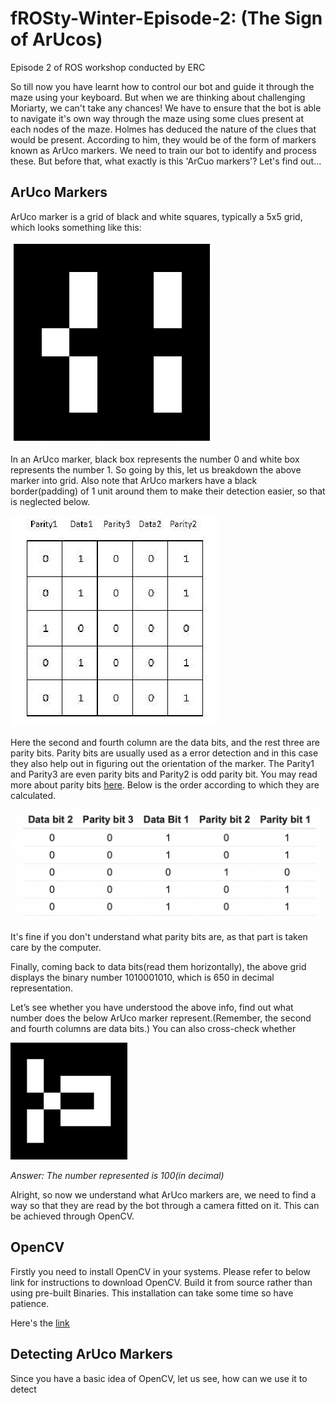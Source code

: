# fROSty-Winter-Episode-2: (The Sign of ArUcos)
Episode 2 of ROS workshop conducted by ERC

So till now you have learnt how to control our bot and guide it through the maze using your keyboard. But when we are thinking about challenging Moriarty, we can't take any chances! We have to ensure that the bot is able to navigate it's own way through the maze using some clues present at each nodes of the maze. Holmes has deduced the nature of the clues that would be present. According to him, they would be of the form of markers known as ArUco markers. We need to train our bot to identify and process these. But before that, what exactly is this 'ArCuo markers'? Let's find out...

## ArUco Markers
ArUco marker is a grid of black and white squares, typically a 5x5 grid, which looks something like this:

![This is an image](https://github.com/Pranav-Malpure/fROSty-Winter-Week-2/blob/main/Images/ArUco%20marker.png)

In an ArUco marker, black box represents the number 0 and white box represents the number 1. So going by this, let us breakdown the above marker into grid. Also note that ArUco markers have a black border(padding) of 1 unit around them to make their detection easier, so that is neglected below.

![This is an image](https://github.com/Pranav-Malpure/fROSty-Winter-Week-2/blob/main/Images/Grid%20for%20aruco%20marker.png)

Here the second and fourth column are the data bits, and the rest three are parity bits. Parity bits are usually used as a error detection and in this case they also help out in figuring out the orientation of the marker. The Parity1 and Parity3 are even parity bits and Parity2 is odd parity bit. You may read more about parity bits [here](https://en.wikipedia.org/wiki/Parity_bit). Below is the order according to which they are calculated.

![Image for parity bits code](https://github.com/Pranav-Malpure/fROSty-Winter-Week-2/blob/main/Images/Parity%20bits%20order.png)

It's fine if you don't understand what parity bits are, as that part is taken care by the computer.

Finally, coming back to data bits(read them horizontally), the above grid displays the binary number 1010001010, which is 650 in decimal representation.

Let’s see whether you have understood the above info, find out what number does the below ArUco marker represent.(Remember, the second and fourth columns are data bits.) You can also cross-check whether 

![This is an image](https://github.com/Pranav-Malpure/fROSty-Winter-Week-2/blob/main/Images/Example%20aruco.png)

*Answer: The number represented is 100(in decimal)*

Alright, so now we understand what ArUco markers are, we need to find a way so that they are read by the bot through a camera fitted on it. This can be achieved through OpenCV.

## OpenCV

Firstly you need to install OpenCV in your systems. Please refer to below link for instructions to download OpenCV. Build it from source rather than using pre-built Binaries. This installation can take some time so have patience.

Here's the [link](https://docs.opencv.org/4.5.0/d2/de6/tutorial_py_setup_in_ubuntu.html)





## Detecting ArUco Markers 

Since you have a basic idea of OpenCV, let us see, how can we use it to detect




